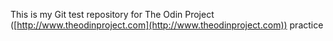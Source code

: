 This is my Git test repository for The Odin Project ([http://www.theodinproject.com](http://www.theodinproject.com)) practice